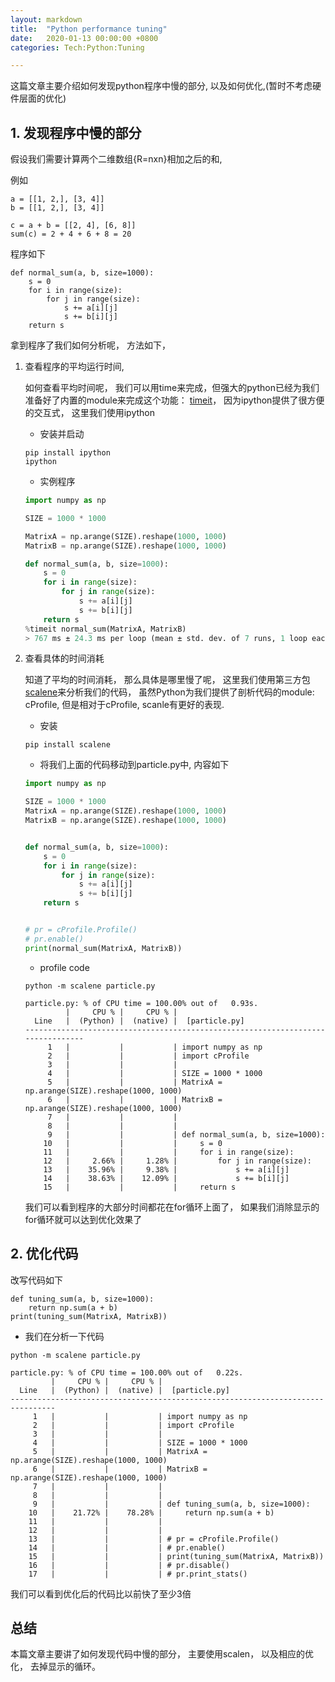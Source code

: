 ```yaml
---
layout: markdown
title:  "Python performance tuning"
date:   2020-01-13 00:00:00 +0800
categories: Tech:Python:Tuning

---
```


这篇文章主要介绍如何发现python程序中慢的部分, 以及如何优化,(暂时不考虑硬件层面的优化)

## 1. 发现程序中慢的部分
假设我们需要计算两个二维数组{R=nxn}相加之后的和, 

例如
```text
a = [[1, 2,], [3, 4]]
b = [[1, 2,], [3, 4]]

c = a + b = [[2, 4], [6, 8]]
sum(c) = 2 + 4 + 6 + 8 = 20
```

程序如下
```text
def normal_sum(a, b, size=1000):
    s = 0
    for i in range(size):
        for j in range(size):
            s += a[i][j]
            s += b[i][j]
    return s

```
拿到程序了我们如何分析呢， 方法如下， 
1. 查看程序的平均运行时间,
 
   如何查看平均时间呢， 我们可以用time来完成，但强大的python已经为我们准备好了内置的module来完成这个功能： [timeit](https://docs.python.org/3/library/timeit.html)，
   因为ipython提供了很方便的交互式， 这里我们使用ipython
   + 安装并启动
   ```text
   pip install ipython
   ipython
   ```
   + 实例程序
   ```python
   import numpy as np
   
   SIZE = 1000 * 1000
   
   MatrixA = np.arange(SIZE).reshape(1000, 1000)
   MatrixB = np.arange(SIZE).reshape(1000, 1000)
   
   def normal_sum(a, b, size=1000):
       s = 0
       for i in range(size):
           for j in range(size):
               s += a[i][j]
               s += b[i][j]
       return s
   %timeit normal_sum(MatrixA, MatrixB)
   > 767 ms ± 24.3 ms per loop (mean ± std. dev. of 7 runs, 1 loop each)
   ```
1. 查看具体的时间消耗

   知道了平均的时间消耗， 那么具体是哪里慢了呢， 这里我们使用第三方包[scalene](https://github.com/emeryberger/scalene)来分析我们的代码， 
   虽然Python为我们提供了剖析代码的module: cProfile, 但是相对于cProfile, 
   scanle有更好的表现.
   + 安装 
   ```text
   pip install scalene
   ```
   + 将我们上面的代码移动到particle.py中, 内容如下
   ```python
   import numpy as np
   
   SIZE = 1000 * 1000
   MatrixA = np.arange(SIZE).reshape(1000, 1000)
   MatrixB = np.arange(SIZE).reshape(1000, 1000)
   
   
   def normal_sum(a, b, size=1000):
       s = 0
       for i in range(size):
           for j in range(size):
               s += a[i][j]
               s += b[i][j]
       return s
   
   
   # pr = cProfile.Profile()
   # pr.enable()
   print(normal_sum(MatrixA, MatrixB))
   ```
   + profile code
   ```text
   python -m scalene particle.py
   ```
   ```
   particle.py: % of CPU time = 100.00% out of   0.93s.
            |     CPU % |     CPU % |   
     Line   |  (Python) |  (native) |  [particle.py]
   --------------------------------------------------------------------------------
        1   |           |           | import numpy as np
        2   |           |           | import cProfile
        3   |           |           | 
        4   |           |           | SIZE = 1000 * 1000
        5   |           |           | MatrixA = np.arange(SIZE).reshape(1000, 1000)
        6   |           |           | MatrixB = np.arange(SIZE).reshape(1000, 1000)
        7   |           |           | 
        8   |           |           | 
        9   |           |           | def normal_sum(a, b, size=1000):
       10   |           |           |     s = 0
       11   |           |           |     for i in range(size):
       12   |     2.66% |     1.28% |         for j in range(size):
       13   |    35.96% |     9.38% |             s += a[i][j]
       14   |    38.63% |    12.09% |             s += b[i][j]
       15   |           |           |     return s

   ```
   我们可以看到程序的大部分时间都花在for循环上面了， 如果我们消除显示的for循环就可以达到优化效果了
## 2. 优化代码
   
   改写代码如下
      
   ```text
   def tuning_sum(a, b, size=1000):
       return np.sum(a + b)
   print(tuning_sum(MatrixA, MatrixB))
   ```
   + 我们在分析一下代码
   ```text
   python -m scalene particle.py
   ```
   ```text
   particle.py: % of CPU time = 100.00% out of   0.22s.
            |     CPU % |     CPU % |   
     Line   |  (Python) |  (native) |  [particle.py]
   --------------------------------------------------------------------------------
        1   |           |           | import numpy as np
        2   |           |           | import cProfile
        3   |           |           | 
        4   |           |           | SIZE = 1000 * 1000
        5   |           |           | MatrixA = np.arange(SIZE).reshape(1000, 1000)
        6   |           |           | MatrixB = np.arange(SIZE).reshape(1000, 1000)
        7   |           |           | 
        8   |           |           | 
        9   |           |           | def tuning_sum(a, b, size=1000):
       10   |    21.72% |    78.28% |     return np.sum(a + b)
       11   |           |           | 
       12   |           |           | 
       13   |           |           | # pr = cProfile.Profile()
       14   |           |           | # pr.enable()
       15   |           |           | print(tuning_sum(MatrixA, MatrixB))
       16   |           |           | # pr.disable()
       17   |           |           | # pr.print_stats()
   
   ```
   我们可以看到优化后的代码比以前快了至少3倍
   
## 总结
本篇文章主要讲了如何发现代码中慢的部分， 主要使用scalen， 以及相应的优化， 去掉显示的循环。 
